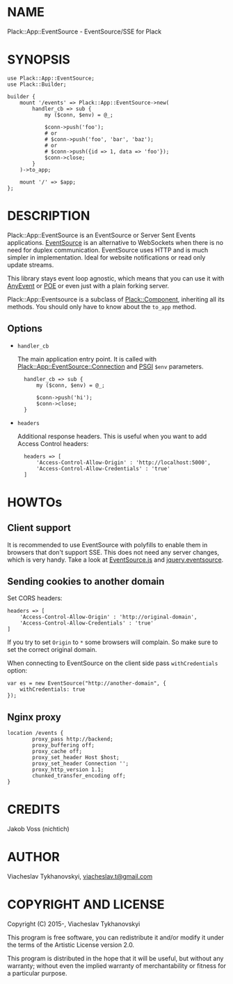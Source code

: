 # NAME

Plack::App::EventSource - EventSource/SSE for Plack

# SYNOPSIS

    use Plack::App::EventSource;
    use Plack::Builder;

    builder {
        mount '/events' => Plack::App::EventSource->new(
            handler_cb => sub {
                my ($conn, $env) = @_;

                $conn->push('foo');
                # or
                # $conn->push('foo', 'bar', 'baz');
                # or
                # $conn->push({id => 1, data => 'foo'});
                $conn->close;
            }
        )->to_app;

        mount '/' => $app;
    };

# DESCRIPTION

Plack::App::EventSource is an EventSource or Server Sent Events applications.
[EventSource](http://www.w3.org/TR/eventsource/) is an alternative to
WebSockets when there is no need for duplex communication. EventSource uses
HTTP and is much simpler in implementation.  Ideal for website notifications or
read only update streams.

This library stays event loop agnostic, which means that you can use it with
[AnyEvent](https://metacpan.org/pod/AnyEvent) or [POE](https://metacpan.org/pod/POE) or even just with a plain forking server.

Plack::App::Eventsource is a subclass of [Plack::Component](https://metacpan.org/pod/Plack::Component), inheriting all
its methods. You should only have to know about the `to_app` method.

## Options

- `handler_cb`

    The main application entry point. It is called with
    [Plack::App::EventSource::Connection](https://metacpan.org/pod/Plack::App::EventSource::Connection) and [PSGI](https://metacpan.org/pod/PSGI) `$env` parameters.

        handler_cb => sub {
            my ($conn, $env) = @_;

            $conn->push('hi');
            $conn->close;
        }

- `headers`

    Additional response headers. This is useful when you want to add Access Control
    headers:

        headers => [
            'Access-Control-Allow-Origin' : 'http://localhost:5000',
            'Access-Control-Allow-Credentials' : 'true'
        ]

# HOWTOs

## Client support

It is recommended to use EventSource with polyfills to enable them in browsers
that don't support SSE. This does not need any server changes, which is very
handy. Take a look at
[EventSource.js](https://github.com/remy/polyfills/blob/master/EventSource.js)
and [jquery.eventsource](https://github.com/rwaldron/jquery.eventsource).

## Sending cookies to another domain

Set CORS headers:

    headers => [
        'Access-Control-Allow-Origin' : 'http://original-domain',
        'Access-Control-Allow-Credentials' : 'true'
    ]

If you try to set `Origin` to `*` some browsers will complain. So make sure to
set the correct original domain.

When connecting to EventSource on the client side pass `withCredentials`
option:

    var es = new EventSource("http://another-domain", {
        withCredentials: true
    });

## Nginx proxy

    location /events {
            proxy_pass http://backend;
            proxy_buffering off;
            proxy_cache off;
            proxy_set_header Host $host;
            proxy_set_header Connection '';
            proxy_http_version 1.1;
            chunked_transfer_encoding off;
    }

# CREDITS

Jakob Voss (nichtich)

# AUTHOR

Viacheslav Tykhanovskyi, <viacheslav.t@gmail.com>

# COPYRIGHT AND LICENSE

Copyright (C) 2015-, Viacheslav Tykhanovskyi

This program is free software, you can redistribute it and/or modify it under
the terms of the Artistic License version 2.0.

This program is distributed in the hope that it will be useful, but without any
warranty; without even the implied warranty of merchantability or fitness for
a particular purpose.
